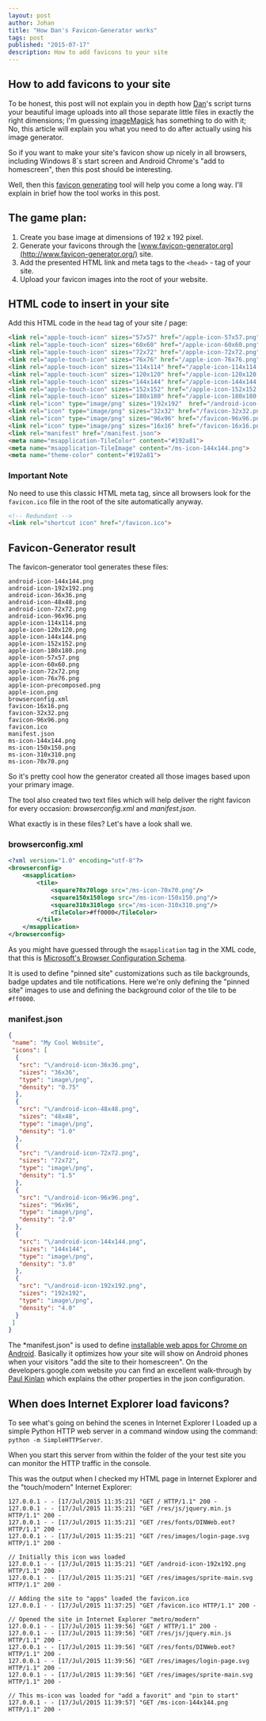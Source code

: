 ```yaml
---
layout: post
author: Johan
title: "How Dan's Favicon-Generator works"
tags: post
published: "2015-07-17"
description: How to add favicons to your site
---
```


## How to add favicons to your site

To be honest, this post will not explain you in depth how [Dan](http://www.danstools.com/)'s script turns your beautiful image uploads into all those separate little files in exactly the right dimensions; I'm guessing [imageMagick](http://www.imagemagick.org/) has something to do with it; No, this article will explain you what you need to do after actually using his image generator.

So if you want to make your site's favicon show up nicely in all browsers, including Windows 8`s start screen and Android Chrome's "add to homescreen", then this post should be interesting.

Well, then this [favicon generating](http://www.favicon-generator.org/) tool will help you come a long way. I'll explain in brief how the tool works in this post.

## The game plan:

1. Create you base image at dimensions of 192 x 192 pixel.
2. Generate your favicons through the [www.favicon-generator.org](http://www.favicon-generator.org/) site.
3. Add the presented HTML link and meta tags to the ``<head>`` - tag of your site.
4. Upload your favicon images into the root of your website.

## HTML code to insert in your site

Add this HTML code in the ``head`` tag of your site / page:

```html
<link rel="apple-touch-icon" sizes="57x57" href="/apple-icon-57x57.png">
<link rel="apple-touch-icon" sizes="60x60" href="/apple-icon-60x60.png">
<link rel="apple-touch-icon" sizes="72x72" href="/apple-icon-72x72.png">
<link rel="apple-touch-icon" sizes="76x76" href="/apple-icon-76x76.png">
<link rel="apple-touch-icon" sizes="114x114" href="/apple-icon-114x114.png">
<link rel="apple-touch-icon" sizes="120x120" href="/apple-icon-120x120.png">
<link rel="apple-touch-icon" sizes="144x144" href="/apple-icon-144x144.png">
<link rel="apple-touch-icon" sizes="152x152" href="/apple-icon-152x152.png">
<link rel="apple-touch-icon" sizes="180x180" href="/apple-icon-180x180.png">
<link rel="icon" type="image/png" sizes="192x192"  href="/android-icon-192x192.png">
<link rel="icon" type="image/png" sizes="32x32" href="/favicon-32x32.png">
<link rel="icon" type="image/png" sizes="96x96" href="/favicon-96x96.png">
<link rel="icon" type="image/png" sizes="16x16" href="/favicon-16x16.png">
<link rel="manifest" href="/manifest.json">
<meta name="msapplication-TileColor" content="#192a81">
<meta name="msapplication-TileImage" content="/ms-icon-144x144.png">
<meta name="theme-color" content="#192a81">
```

### Important Note

No need to use this classic HTML meta tag, since all browsers look for the ``favicon.ico`` file in the root of the site automatically anyway.

```html
<!-- Redundant -->
<link rel="shortcut icon" href="/favicon.ico">
```

## Favicon-Generator result

The favicon-generator tool generates these files:

```text
android-icon-144x144.png
android-icon-192x192.png
android-icon-36x36.png
android-icon-48x48.png
android-icon-72x72.png
android-icon-96x96.png
apple-icon-114x114.png
apple-icon-120x120.png
apple-icon-144x144.png
apple-icon-152x152.png
apple-icon-180x180.png
apple-icon-57x57.png
apple-icon-60x60.png
apple-icon-72x72.png
apple-icon-76x76.png
apple-icon-precomposed.png
apple-icon.png
browserconfig.xml
favicon-16x16.png
favicon-32x32.png
favicon-96x96.png
favicon.ico
manifest.json
ms-icon-144x144.png
ms-icon-150x150.png
ms-icon-310x310.png
ms-icon-70x70.png

```

So it's pretty cool how the generator created all those images based upon your primary image.

The tool also created two text files which will help deliver the right favicon for every occasion: *browserconfig.xml* and *manifest.json*.

What exactly is in these files? Let's have a look shall we.

### browserconfig.xml

```xml
<?xml version="1.0" encoding="utf-8"?>
<browserconfig>
    <msapplication>
        <tile>
            <square70x70logo src="/ms-icon-70x70.png"/>
            <square150x150logo src="/ms-icon-150x150.png"/>
            <square310x310logo src="/ms-icon-310x310.png"/>
            <TileColor>#ff0000</TileColor>
        </tile>
    </msapplication>
</browserconfig>
```

As you might have guessed through the ``msapplication`` tag in the XML code, that this is [Microsoft's  Browser Configuration Schema](https://msdn.microsoft.com/en-us/library/Dn320426%28v=VS.85%29.aspx?f=255&MSPPError=-2147217396).

It is used to define "pinned site" customizations such as tile backgrounds, badge updates and tile notifications. Here we're only defining the "pinned site" images to use and defining the background color of the tile to be ``#ff0000``.

### manifest.json

```json
{
 "name": "My Cool Website",
 "icons": [
  {
   "src": "\/android-icon-36x36.png",
   "sizes": "36x36",
   "type": "image\/png",
   "density": "0.75"
  },
  {
   "src": "\/android-icon-48x48.png",
   "sizes": "48x48",
   "type": "image\/png",
   "density": "1.0"
  },
  {
   "src": "\/android-icon-72x72.png",
   "sizes": "72x72",
   "type": "image\/png",
   "density": "1.5"
  },
  {
   "src": "\/android-icon-96x96.png",
   "sizes": "96x96",
   "type": "image\/png",
   "density": "2.0"
  },
  {
   "src": "\/android-icon-144x144.png",
   "sizes": "144x144",
   "type": "image\/png",
   "density": "3.0"
  },
  {
   "src": "\/android-icon-192x192.png",
   "sizes": "192x192",
   "type": "image\/png",
   "density": "4.0"
  }
 ]
}
```

The *manifest.json" is used to define [installable web apps for Chrome on Android](https://developers.google.com/web/updates/2014/11/Support-for-installable-web-apps-with-webapp-manifest-in-chrome-38-for-Android?hl=en). Basically it optimizes how your site will show on Android phones when your visitors "add the site to their homescreen". On the developers.google.com website you can find an excellent walk-through by [Paul Kinlan](http://paul.kinlan.me/) which explains the other properties in the json configuration.

## When does Internet Explorer load favicons?

To see what's going on behind the scenes in Internet Explorer I Loaded up a simple Python HTTP web server in a command window using the command: ``python -m SimpleHTTPServer``.

When you start this server from within the folder of the your test site you can monitor the HTTP traffic in the console.

This was the output when I checked my HTML page in Internet Explorer and the "touch/modern" Internet Explorer:

```text
127.0.0.1 - - [17/Jul/2015 11:35:21] "GET / HTTP/1.1" 200 -
127.0.0.1 - - [17/Jul/2015 11:35:21] "GET /res/js/jquery.min.js HTTP/1.1" 200 -
127.0.0.1 - - [17/Jul/2015 11:35:21] "GET /res/fonts/DINWeb.eot? HTTP/1.1" 200 -
127.0.0.1 - - [17/Jul/2015 11:35:21] "GET /res/images/login-page.svg HTTP/1.1" 200 -

// Initially this icon was loaded
127.0.0.1 - - [17/Jul/2015 11:35:21] "GET /android-icon-192x192.png HTTP/1.1" 200 -
127.0.0.1 - - [17/Jul/2015 11:35:21] "GET /res/images/sprite-main.svg HTTP/1.1" 200 -

// Adding the site to "apps" loaded the favicon.ico
127.0.0.1 - - [17/Jul/2015 11:37:25] "GET /favicon.ico HTTP/1.1" 200 -

// Opened the site in Internet Explorer "metro/modern"
127.0.0.1 - - [17/Jul/2015 11:39:56] "GET / HTTP/1.1" 200 -
127.0.0.1 - - [17/Jul/2015 11:39:56] "GET /res/js/jquery.min.js HTTP/1.1" 200 -
127.0.0.1 - - [17/Jul/2015 11:39:56] "GET /res/fonts/DINWeb.eot? HTTP/1.1" 200 -
127.0.0.1 - - [17/Jul/2015 11:39:56] "GET /res/images/login-page.svg HTTP/1.1" 200 -
127.0.0.1 - - [17/Jul/2015 11:39:56] "GET /res/images/sprite-main.svg HTTP/1.1" 200 -

// This ms-icon was loaded for "add a favorit" and "pin to start"
127.0.0.1 - - [17/Jul/2015 11:39:57] "GET /ms-icon-144x144.png HTTP/1.1" 200 -

```
